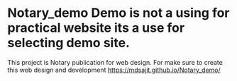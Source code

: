 # Notary_demo Demo is not a using for practical website its a use for selecting demo site.
This project is Notary publication for web design. For make sure to create this web design and development
https://mdsajit.github.io/Notary_demo/
